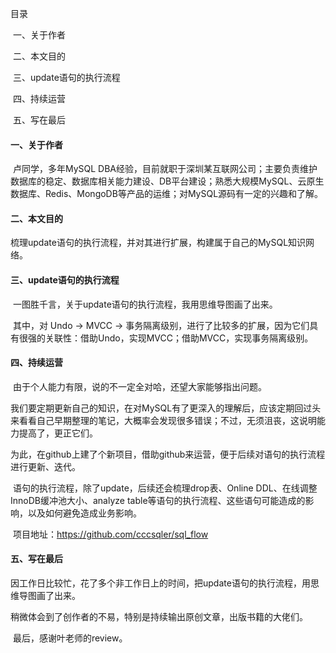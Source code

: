 目录

​	一、关于作者

​	二、本文目的

​	三、update语句的执行流程

​	四、持续运营

​	五、写在最后

#### 一、关于作者

​	卢同学，多年MySQL DBA经验，目前就职于深圳某互联网公司；主要负责维护数据库的稳定、数据库相关能力建设、DB平台建设；熟悉大规模MySQL、云原生数据库、Redis、MongoDB等产品的运维；对MySQL源码有一定的兴趣和了解。

#### 二、本文目的

​	梳理update语句的执行流程，并对其进行扩展，构建属于自己的MySQL知识网络。

#### 三、update语句的执行流程

​	一图胜千言，关于update语句的执行流程，我用思维导图画了出来。

​	其中，对 Undo -> MVCC -> 事务隔离级别，进行了比较多的扩展，因为它们具有很强的关联性：借助Undo，实现MVCC；借助MVCC，实现事务隔离级别。

#### 四、持续运营 

​	由于个人能力有限，说的不一定全对哈，还望大家能够指出问题。

​	我们要定期更新自己的知识，在对MySQL有了更深入的理解后，应该定期回过头来看看自己早期整理的笔记，大概率会发现很多错误；不过，无须沮丧，这说明能力提高了，更正它们。

​	为此，在github上建了个新项目，借助github来运营，便于后续对语句的执行流程进行更新、迭代。

​	语句的执行流程，除了update，后续还会梳理drop表、Online DDL、在线调整InnoDB缓冲池大小、analyze table等语句的执行流程、这些语句可能造成的影响，以及如何避免造成业务影响。

​	项目地址：https://github.com/cccsqler/sql_flow

#### 五、写在最后

​	因工作日比较忙，花了多个非工作日上的时间，把update语句的执行流程，用思维导图画了出来。

​	稍微体会到了创作者的不易，特别是持续输出原创文章，出版书籍的大佬们。

​	最后，感谢叶老师的review。